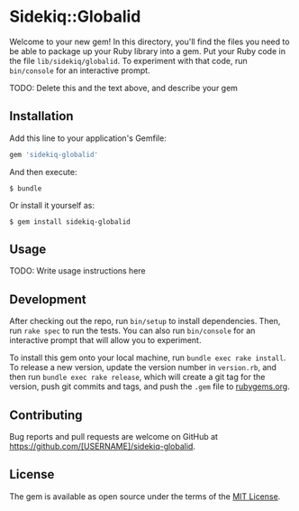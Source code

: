 # Sidekiq::Globalid

Welcome to your new gem! In this directory, you'll find the files you need to be able to package up your Ruby library into a gem. Put your Ruby code in the file `lib/sidekiq/globalid`. To experiment with that code, run `bin/console` for an interactive prompt.

TODO: Delete this and the text above, and describe your gem

## Installation

Add this line to your application's Gemfile:

```ruby
gem 'sidekiq-globalid'
```

And then execute:

    $ bundle

Or install it yourself as:

    $ gem install sidekiq-globalid

## Usage

TODO: Write usage instructions here

## Development

After checking out the repo, run `bin/setup` to install dependencies. Then, run `rake spec` to run the tests. You can also run `bin/console` for an interactive prompt that will allow you to experiment.

To install this gem onto your local machine, run `bundle exec rake install`. To release a new version, update the version number in `version.rb`, and then run `bundle exec rake release`, which will create a git tag for the version, push git commits and tags, and push the `.gem` file to [rubygems.org](https://rubygems.org).

## Contributing

Bug reports and pull requests are welcome on GitHub at https://github.com/[USERNAME]/sidekiq-globalid.


## License

The gem is available as open source under the terms of the [MIT License](http://opensource.org/licenses/MIT).

